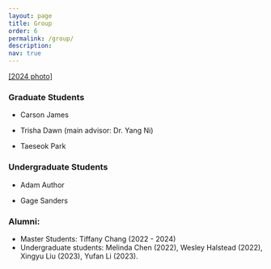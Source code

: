 ```yaml
---
layout: page
title: Group
order: 6
permalink: /group/
description:
nav: true
---
```


[[2024 photo]](/assets/img/2024group.jpeg)
### Graduate Students

* Carson James

* Trisha Dawn (main advisor: Dr. Yang Ni)

* Taeseok Park


### Undergraduate Students

* Adam Author

* Gage Sanders


### Alumni: 

* Master Students: Tiffany Chang (2022 - 2024)
* Undergraduate students: Melinda Chen (2022), Wesley Halstead (2022), Xingyu Liu (2023), Yufan Li (2023).
